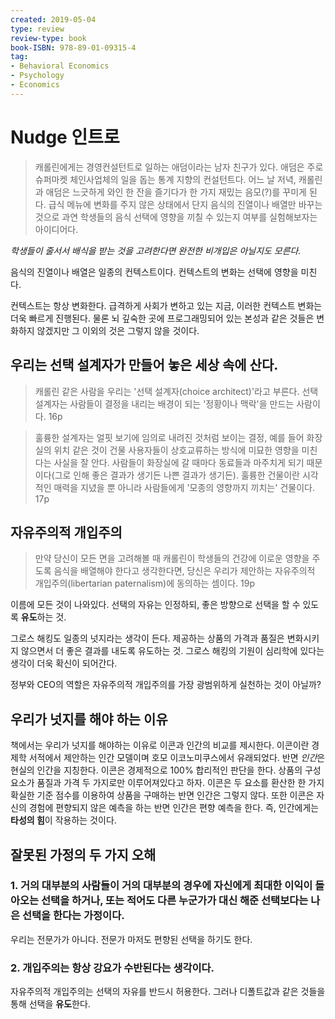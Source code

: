 ```yaml
---
created: 2019-05-04
type: review
review-type: book
book-ISBN: 978-89-01-09315-4
tag:
- Behavioral Economics
- Psychology
- Economics
---
```


# Nudge 인트로

> 캐롤린에게는 경영컨설턴트로 일하는 애덤이라는 남자 친구가 있다. 애덤은 주로 슈퍼마켓 체인사업체의 일을 돕는 통계 지향의 컨설턴트다. 어느 날 저녁, 캐롤린과 애덤은 느긋하게 와인 한 잔을 즐기다가 한 가지 재밌는 음모(?)를 꾸미게 된다. 급식 메뉴에 변화를 주지 않은 상태에서 단지 음식의 진열이나 배열만 바꾸는 것으로 과연 학생들의 음식 선택에 영향을 끼칠 수 있는지 여부를 실험해보자는 아이디어다.

*학생들이 줄서서 배식을 받는 것을 고려한다면 완전한 비개입은 아닐지도 모른다.*

음식의 진열이나 배열은 일종의 컨텍스트이다. 컨텍스트의 변화는 선택에 영향을 미친다.

컨텍스트는 항상 변화한다. 급격하게 사회가 변하고 있는 지금, 이러한 컨텍스트 변화는 더욱 빠르게 진행된다. 물론 뇌 깊숙한 곳에 프로그래밍되어 있는 본성과 같은 것들은 변화하지 않겠지만 그 이외의 것은 그렇지 않을 것이다.

## 우리는 선택 설계자가 만들어 놓은 세상 속에 산다.

> 캐롤린 같은 사람을 우리는 '선택 설계자(choice architect)'라고 부른다. 선택 설계자는 사람들이 결정을 내리는 배경이 되는 '정황이나 맥락'을 만드는 사람이다. 16p

> 훌륭한 설계자는 얼핏 보기에 임의로 내려진 것처럼 보이는 결정, 예를 들어 화장실의 위치 같은 것이 건물 사용자들이 상호교류하는 방식에 미묘한 영향을 미친다는 사실을 잘 안다. 사람들이 화장실에 갈 때마다 동료들과 마주치게 되기 때문이다(그로 인해 좋은 결과가 생기든 나쁜 결과가 생기든). 훌륭한 건물이란 시각적인 매력을 지녔을 뿐 아니라 사람들에게 '모종의 영향까지 끼치는' 건물이다. 17p

## 자유주의적 개입주의

> 만약 당신이 모든 면을 고려해볼 때 캐롤린이 학생들의 건강에 이로운 영향을 주도록 음식을 배열해야 한다고 생각한다면, 당신은 우리가 제안하는 자유주의적 개입주의(libertarian paternalism)에 동의하는 셈이다. 19p

이름에 모든 것이 나와있다. 선택의 자유는 인정하되, 좋은 방향으로 선택을 할 수 있도록 **유도**하는 것.

그로스 해킹도 일종의 넛지라는 생각이 든다. 제공하는 상품의 가격과 품질은 변화시키지 않으면서 더 좋은 결과를 내도록 유도하는 것. 그로스 해킹의 기원이 심리학에 있다는 생각이 더욱 확신이 되어간다.

정부와 CEO의 역할은 자유주의적 개입주의를 가장 광범위하게 실천하는 것이 아닐까?

## 우리가 넛지를 해야 하는 이유

책에서는 우리가 넛지를 해야하는 이유로 이콘과 인간의 비교를 제시한다. 이콘이란 경제학 서적에서 제안하는 인간 모델이며 호모 이코노미쿠스에서 유래되었다. 반면 *인간*은 현실의 인간을 지칭한다. 이콘은 경제적으로 100% 합리적인 판단을 한다. 상품의 구성 요소가 품질과 가격 두 가지로만 이루어져있다고 하자. 이콘은 두 요소를 환산한 한 가지 확실한 기준 점수를 이용하여 상품을 구매하는 반면 인간은 그렇지 않다. 또한 이콘은 자신의 경험에 편향되지 않은 예측을 하는 반면 인간은 편향 예측을 한다. 즉, 인간에게는 **타성의 힘**이 작용하는 것이다.

## 잘못된 가정의 두 가지 오해

### 1. 거의 대부분의 사람들이 거의 대부분의 경우에 자신에게 최대한 이익이 돌아오는 선택을 하거나, 또는 적어도 다른 누군가가 대신 해준 선택보다는 나은 선택을 한다는 가정이다.

우리는 전문가가 아니다. 전문가 마저도 편향된 선택을 하기도 한다.

### 2. 개입주의는 항상 강요가 수반된다는 생각이다.

자유주의적 개입주의는 선택의 자유를 반드시 허용한다. 그러나 디폴트값과 같은 것들을 통해 선택을 **유도**한다.
